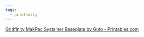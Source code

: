 ```yaml
---
tags:
  - gridfinity
---
```



[Gridfinity MakPac Systainer Baseplate by Guto - Printables.com](https://www.printables.com/model/325506-gridfinity-makpac-systainer-baseplate)




